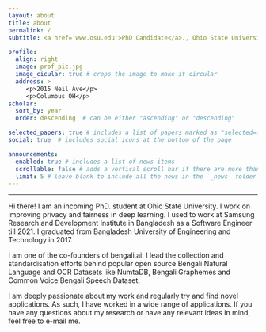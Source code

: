 ```yaml
---
layout: about
title: about
permalink: /
subtitle: <a href='www.osu.edu'>PhD Candidate</a>., Ohio State University.

profile:
  align: right
  image: prof_pic.jpg
  image_cicular: true # crops the image to make it circular
  address: >
     <p>2015 Neil Ave</p>
     <p>Columbus OH</p>
scholar:
  sort_by: year
  order: descending  # can be either "ascending" or "descending"

selected_papers: true # includes a list of papers marked as "selected={true}"
social: true  # includes social icons at the bottom of the page

announcements:
  enabled: true # includes a list of news items
  scrollable: false # adds a vertical scroll bar if there are more than 3 news items
  limit: 5 # leave blank to include all the news in the `_news` folder
---
```

---

Hi there! I am an incoming PhD. student at Ohio State University. I work on improving privacy and fairness in deep learning. I used to work at Samsung Research and Development Institute in Bangladesh as a Software Engineer till 2021. I graduated from Bangladesh University of Engineering and Technology in 2017. 

I am one of the co-founders of bengali.ai. I lead the collection and standardisation efforts behind popular open source Bengali Natural Language and OCR Datasets like NumtaDB, Bengali Graphemes and Common Voice Bengali Speech Dataset.

I am deeply passionate about my work and regularly try and find novel applications. As such, I have worked in a wide range of applications. If you have any questions about my research or have any relevant ideas in mind, feel free to e-mail me.


<!-- Write your biography here. Tell the world about yourself. Link to your favorite [subreddit](http://reddit.com). You can put a picture in, too. The code is already in, just name your picture `prof_pic.jpg` and put it in the `img/` folder. -->

<!-- Put your address / P.O. box / other info right below your picture. You can also disable any these elements by editing `profile` property of the YAML header of your `_pages/about.md`. Edit `_bibliography/papers.bib` and Jekyll will render your [publications page](/al-folio/publications/) automatically.

Link to your social media connections, too. This theme is set up to use [Font Awesome icons](http://fortawesome.github.io/Font-Awesome/) and [Academicons](https://jpswalsh.github.io/academicons/), like the ones below. Add your Facebook, Twitter, LinkedIn, Google Scholar, or just disable all of them. -->
